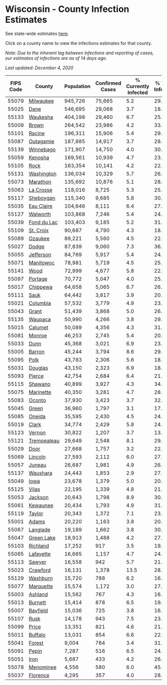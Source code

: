 # Wisconsin - County Infection Estimates

See state-wide estimates [here](/infections/us-wi).

Click on a county name to view the infections estimates for that county.

*Note: Due to the inherent lag between infections and reporting of cases, our estimates of infections are as of 14 days ago.*

*Last updated: December 4, 2020*

|   FIPS Code |                     County |   Population |   Confirmed Cases |   % Currently Infected |   % Total Infected |
|-------------|----------------------------|--------------|-------------------|------------------------|--------------------|
|       55079 |     [Milwaukee](milwaukee) |      945,726 |            75,665 |                    5.2 |               29.2 |
|       55025 |               [Dane](dane) |      546,695 |            29,068 |                    3.7 |               18.9 |
|       55133 |       [Waukesha](waukesha) |      404,198 |            29,460 |                    6.7 |               25.7 |
|       55009 |             [Brown](brown) |      264,542 |            23,986 |                    4.2 |               33.3 |
|       55101 |           [Racine](racine) |      196,311 |            15,906 |                    5.4 |               29.5 |
|       55087 |     [Outagamie](outagamie) |      187,885 |            14,917 |                    3.7 |               28.2 |
|       55139 |     [Winnebago](winnebago) |      171,907 |            14,750 |                    4.0 |               30.5 |
|       55059 |         [Kenosha](kenosha) |      169,561 |            10,939 |                    4.7 |               23.3 |
|       55105 |               [Rock](rock) |      163,354 |            10,141 |                    4.2 |               22.3 |
|       55131 |   [Washington](washington) |      136,034 |            10,329 |                    5.7 |               26.5 |
|       55073 |       [Marathon](marathon) |      135,692 |            10,876 |                    5.1 |               28.4 |
|       55063 |     [La Crosse](la-crosse) |      118,016 |             8,725 |                    5.3 |               25.6 |
|       55117 |     [Sheboygan](sheboygan) |      115,340 |             9,685 |                    5.8 |               30.0 |
|       55035 |   [Eau Claire](eau-claire) |      104,646 |             8,111 |                    6.4 |               27.5 |
|       55127 |       [Walworth](walworth) |      103,868 |             7,246 |                    5.4 |               24.7 |
|       55039 | [Fond du Lac](fond-du-lac) |      103,403 |             9,185 |                    5.2 |               31.4 |
|       55109 |     [St. Croix](st.-croix) |       90,687 |             4,790 |                    4.3 |               18.4 |
|       55089 |         [Ozaukee](ozaukee) |       89,221 |             5,560 |                    4.5 |               22.1 |
|       55027 |             [Dodge](dodge) |       87,839 |             9,060 |                    7.3 |               36.5 |
|       55055 |     [Jefferson](jefferson) |       84,769 |             5,917 |                    5.4 |               24.5 |
|       55071 |     [Manitowoc](manitowoc) |       78,981 |             5,719 |                    4.5 |               25.6 |
|       55141 |               [Wood](wood) |       72,999 |             4,677 |                    5.8 |               22.3 |
|       55097 |         [Portage](portage) |       70,772 |             5,047 |                    4.0 |               25.1 |
|       55017 |       [Chippewa](chippewa) |       64,658 |             5,065 |                    6.7 |               26.9 |
|       55111 |               [Sauk](sauk) |       64,442 |             3,817 |                    3.9 |               20.9 |
|       55021 |       [Columbia](columbia) |       57,532 |             3,779 |                    4.9 |               23.4 |
|       55043 |             [Grant](grant) |       51,439 |             3,868 |                    5.0 |               26.5 |
|       55135 |         [Waupaca](waupaca) |       50,990 |             4,266 |                    3.8 |               29.7 |
|       55015 |         [Calumet](calumet) |       50,089 |             4,356 |                    4.3 |               31.0 |
|       55081 |           [Monroe](monroe) |       46,253 |             2,745 |                    5.4 |               20.7 |
|       55033 |               [Dunn](dunn) |       45,368 |             3,021 |                    6.9 |               23.5 |
|       55005 |           [Barron](barron) |       45,244 |             3,794 |                    8.6 |               29.5 |
|       55095 |               [Polk](polk) |       43,783 |             2,306 |                    5.6 |               18.1 |
|       55031 |         [Douglas](douglas) |       43,150 |             2,323 |                    6.9 |               18.2 |
|       55093 |           [Pierce](pierce) |       42,754 |             2,684 |                    6.4 |               21.6 |
|       55115 |         [Shawano](shawano) |       40,899 |             3,927 |                    4.3 |               34.4 |
|       55075 |     [Marinette](marinette) |       40,350 |             3,281 |                    4.7 |               28.8 |
|       55083 |           [Oconto](oconto) |       37,930 |             3,423 |                    3.7 |               32.1 |
|       55045 |             [Green](green) |       36,960 |             1,797 |                    3.1 |               17.0 |
|       55085 |           [Oneida](oneida) |       35,595 |             2,430 |                    4.5 |               24.1 |
|       55019 |             [Clark](clark) |       34,774 |             2,429 |                    5.8 |               24.6 |
|       55123 |           [Vernon](vernon) |       30,822 |             1,207 |                    3.7 |               13.5 |
|       55121 | [Trempealeau](trempealeau) |       29,649 |             2,548 |                    8.1 |               29.7 |
|       55029 |               [Door](door) |       27,668 |             1,757 |                    3.2 |               22.8 |
|       55069 |         [Lincoln](lincoln) |       27,593 |             2,112 |                    6.0 |               27.0 |
|       55057 |           [Juneau](juneau) |       26,687 |             1,981 |                    4.9 |               26.3 |
|       55137 |       [Waushara](waushara) |       24,443 |             1,853 |                    2.9 |               27.2 |
|       55049 |               [Iowa](iowa) |       23,678 |             1,379 |                    5.0 |               20.6 |
|       55125 |             [Vilas](vilas) |       22,195 |             1,339 |                    4.8 |               21.2 |
|       55053 |         [Jackson](jackson) |       20,643 |             1,798 |                    8.9 |               30.8 |
|       55061 |       [Kewaunee](kewaunee) |       20,434 |             1,793 |                    4.9 |               31.1 |
|       55119 |           [Taylor](taylor) |       20,343 |             1,372 |                    7.1 |               23.3 |
|       55001 |             [Adams](adams) |       20,220 |             1,163 |                    3.8 |               20.2 |
|       55067 |       [Langlade](langlade) |       19,189 |             1,662 |                    3.8 |               30.8 |
|       55047 |   [Green Lake](green-lake) |       18,913 |             1,488 |                    4.2 |               27.7 |
|       55103 |       [Richland](richland) |       17,252 |               917 |                    3.5 |               19.0 |
|       55065 |     [Lafayette](lafayette) |       16,665 |             1,157 |                    4.7 |               24.5 |
|       55113 |           [Sawyer](sawyer) |       16,558 |               942 |                    5.7 |               21.2 |
|       55023 |       [Crawford](crawford) |       16,131 |             1,378 |                   13.5 |               28.8 |
|       55129 |       [Washburn](washburn) |       15,720 |               788 |                    6.2 |               16.9 |
|       55077 |     [Marquette](marquette) |       15,574 |             1,172 |                    3.0 |               27.0 |
|       55003 |         [Ashland](ashland) |       15,562 |               767 |                    4.3 |               16.4 |
|       55013 |         [Burnett](burnett) |       15,414 |               878 |                    6.5 |               19.7 |
|       55007 |       [Bayfield](bayfield) |       15,036 |               725 |                    3.8 |               16.9 |
|       55107 |               [Rusk](rusk) |       14,178 |               943 |                    7.5 |               23.2 |
|       55099 |             [Price](price) |       13,351 |               821 |                    4.6 |               21.0 |
|       55011 |         [Buffalo](buffalo) |       13,031 |               854 |                    6.6 |               22.9 |
|       55041 |           [Forest](forest) |        9,004 |               784 |                    3.4 |               31.1 |
|       55091 |             [Pepin](pepin) |        7,287 |               516 |                    6.5 |               24.1 |
|       55051 |               [Iron](iron) |        5,687 |               433 |                    4.2 |               26.6 |
|       55078 |     [Menominee](menominee) |        4,556 |               580 |                    6.0 |               45.2 |
|       55037 |       [Florence](florence) |        4,295 |               357 |                    4.0 |               28.7 |